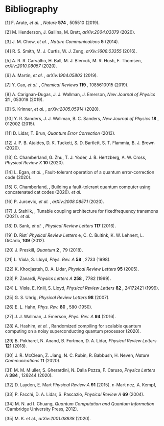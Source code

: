 # Bibliography
[1] F. Arute, _et al._ , _Nature_ **574** , 505510 (2019).

[2] M. Henderson, J. Gallina, M. Brett, _arXiv:2004.03079_
(2020).

[3] J. M. Chow, _et al._ , _Nature Communications_ **5** (2014).

[4] R. S. Smith, M. J. Curtis, W. J. Zeng, _arXiv:1608.03355_
(2016).

[5] A. R. R. Carvalho, H. Ball, M. J. Biercuk, M. R. Hush,
F. Thomsen, _arXiv:2010.08057_ (2020).

[6] A. Martin, _et al._ , _arXiv:1904.05803_ (2019).

[7] Y. Cao, _et al._ , _Chemical Reviews_ **119** , 1085610915
(2019).



[8] A. Carignan-Dugas, J. J. Wallman, J. Emerson, _New_
_Journal of Physics_ **21** , 053016 (2019).

[9] S. Krinner, _et al._ , _arXiv:2005.05914_ (2020).

[10] Y. R. Sanders, J. J. Wallman, B. C. Sanders, _New Journal of Physics_ **18** , 012002 (2015).

[11] D. Lidar, T. Brun, _Quantum Error Correction_ (2013).

[12] J. P. B. Ataides, D. K. Tuckett, S. D. Bartlett, S. T.
Flammia, B. J. Brown (2020).

[13] C. Chamberland, G. Zhu, T. J. Yoder, J. B. Hertzberg,
A. W. Cross, _Physical Review X_ **10** (2020).

[14] L. Egan, _et al._ , Fault-tolerant operation of a quantum
error-correction code (2020).

[15] C. Chamberland, , Building a fault-tolerant quantum computer using concatenated cat codes (2020). _et al._

[16] P. Jurcevic, _et al._ , _arXiv:2008.08571_ (2020).

[17] J. Stehlik, , Tunable coupling architecture for fixedfrequency transmons (2021). _et al._

[18] D. Sank, _et al._ , _Physical Review Letters_ **117** (2016).

[19] D. Rist` _Physical Review Letters_ e, C. C. Bultink, K. W. Lehnert, L. DiCarlo, **109** (2012).

[20] J. Preskill, _Quantum_ **2** , 79 (2018).

[21] L. Viola, S. Lloyd, _Phys. Rev. A_ **58** , 2733 (1998).

[22] K. Khodjasteh, D. A. Lidar, _Physical Review Letters_ **95**
(2005).

[23] P. Zanardi, _Physics Letters A_ **258** , 7782 (1999).

[24] L. Viola, E. Knill, S. Lloyd, _Physical Review Letters_ **82** ,
24172421 (1999).

[25] G. S. Uhrig, _Physical Review Letters_ **98** (2007).

[26] E. L. Hahn, _Phys. Rev._ **80** , 580 (1950).

[27] J. J. Wallman, J. Emerson, _Phys. Rev. A_ **94** (2016).

[28] A. Hashim, _et al._ , Randomized compiling for scalable
quantum computing on a noisy superconducting quantum processor (2020).

[29] B. Pokharel, N. Anand, B. Fortman, D. A. Lidar, _Physical Review Letters_ **121** (2018).

[30] J. R. McClean, Z. Jiang, N. C. Rubin, R. Babbush,
H. Neven, _Nature Communications_ **11** (2020).

[31] M. M. M uller, S. Gherardini, N. Dalla Pozza, F. Caruso,
_Physics Letters A_ **384** , 126244 (2020).

[32] D. Layden, E. Mart _Physical Review A_ **91** (2015). n-Mart nez, A. Kempf,

[33] P. Facchi, D. A. Lidar, S. Pascazio, _Physical Review A_
**69** (2004).

[34] M. N. ad I. Chuang, _Quantum Computation and Quantum Information_ (Cambridge University Press, 2012).

[35] M. K. et al., _arXiv:2001.08838_ (2020).